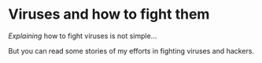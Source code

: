 # Viruses and how to fight them

_Explaining_ how to fight viruses is not simple...

But you can read some stories of my efforts in fighting viruses and hackers.&#x20;

